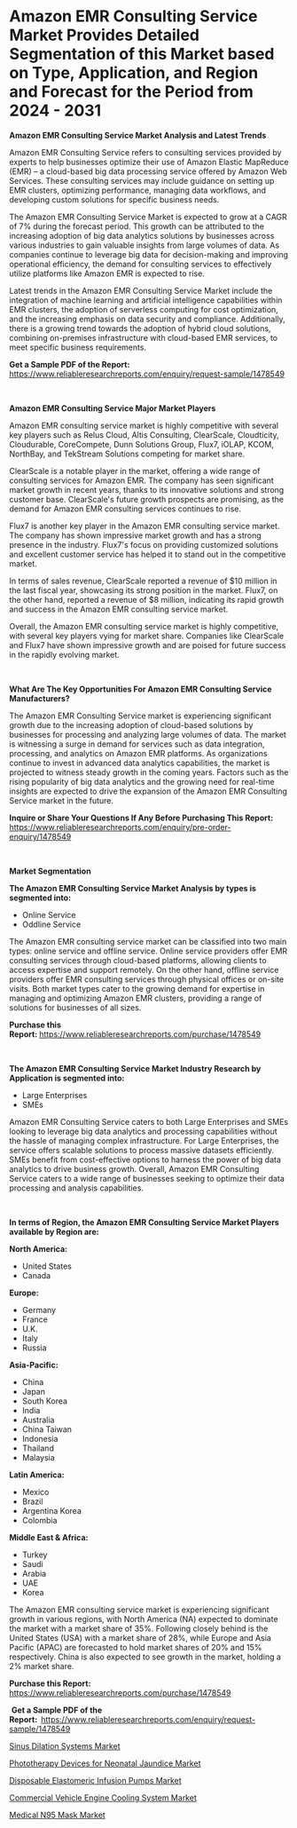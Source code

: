 <p><h1>Amazon EMR Consulting Service Market Provides Detailed Segmentation of this Market based on Type, Application, and Region and Forecast for the Period from 2024 - 2031</h1></p><p><strong>Amazon EMR Consulting Service Market Analysis and Latest Trends</strong></p>
<p><p>Amazon EMR Consulting Service refers to consulting services provided by experts to help businesses optimize their use of Amazon Elastic MapReduce (EMR) – a cloud-based big data processing service offered by Amazon Web Services. These consulting services may include guidance on setting up EMR clusters, optimizing performance, managing data workflows, and developing custom solutions for specific business needs.</p><p>The Amazon EMR Consulting Service Market is expected to grow at a CAGR of 7% during the forecast period. This growth can be attributed to the increasing adoption of big data analytics solutions by businesses across various industries to gain valuable insights from large volumes of data. As companies continue to leverage big data for decision-making and improving operational efficiency, the demand for consulting services to effectively utilize platforms like Amazon EMR is expected to rise.</p><p>Latest trends in the Amazon EMR Consulting Service Market include the integration of machine learning and artificial intelligence capabilities within EMR clusters, the adoption of serverless computing for cost optimization, and the increasing emphasis on data security and compliance. Additionally, there is a growing trend towards the adoption of hybrid cloud solutions, combining on-premises infrastructure with cloud-based EMR services, to meet specific business requirements.</p></p>
<p><strong>Get a Sample PDF of the Report:&nbsp;</strong> <a href="https://www.reliableresearchreports.com/enquiry/request-sample/1478549">https://www.reliableresearchreports.com/enquiry/request-sample/1478549</a></p>
<p>&nbsp;</p>
<p><strong>Amazon EMR Consulting Service Major Market Players</strong></p>
<p><p>Amazon EMR consulting service market is highly competitive with several key players such as Relus Cloud, Altis Consulting, ClearScale, Cloudticity, Cloudurable, CoreCompete, Dunn Solutions Group, Flux7, iOLAP, KCOM, NorthBay, and TekStream Solutions competing for market share.</p><p>ClearScale is a notable player in the market, offering a wide range of consulting services for Amazon EMR. The company has seen significant market growth in recent years, thanks to its innovative solutions and strong customer base. ClearScale's future growth prospects are promising, as the demand for Amazon EMR consulting services continues to rise.</p><p>Flux7 is another key player in the Amazon EMR consulting service market. The company has shown impressive market growth and has a strong presence in the industry. Flux7's focus on providing customized solutions and excellent customer service has helped it to stand out in the competitive market.</p><p>In terms of sales revenue, ClearScale reported a revenue of $10 million in the last fiscal year, showcasing its strong position in the market. Flux7, on the other hand, reported a revenue of $8 million, indicating its rapid growth and success in the Amazon EMR consulting service market.</p><p>Overall, the Amazon EMR consulting service market is highly competitive, with several key players vying for market share. Companies like ClearScale and Flux7 have shown impressive growth and are poised for future success in the rapidly evolving market.</p></p>
<p>&nbsp;</p>
<p><strong>What Are The Key Opportunities For Amazon EMR Consulting Service Manufacturers?</strong></p>
<p><p>The Amazon EMR Consulting Service market is experiencing significant growth due to the increasing adoption of cloud-based solutions by businesses for processing and analyzing large volumes of data. The market is witnessing a surge in demand for services such as data integration, processing, and analytics on Amazon EMR platforms. As organizations continue to invest in advanced data analytics capabilities, the market is projected to witness steady growth in the coming years. Factors such as the rising popularity of big data analytics and the growing need for real-time insights are expected to drive the expansion of the Amazon EMR Consulting Service market in the future.</p></p>
<p><strong>Inquire or Share Your Questions If Any Before Purchasing This Report:</strong> <a href="https://www.reliableresearchreports.com/enquiry/pre-order-enquiry/1478549">https://www.reliableresearchreports.com/enquiry/pre-order-enquiry/1478549</a></p>
<p>&nbsp;</p>
<p><strong>Market Segmentation</strong></p>
<p><strong>The Amazon EMR Consulting Service Market Analysis by types is segmented into:</strong></p>
<p><ul><li>Online Service</li><li>Oddline Service</li></ul></p>
<p><p>The Amazon EMR consulting service market can be classified into two main types: online service and offline service. Online service providers offer EMR consulting services through cloud-based platforms, allowing clients to access expertise and support remotely. On the other hand, offline service providers offer EMR consulting services through physical offices or on-site visits. Both market types cater to the growing demand for expertise in managing and optimizing Amazon EMR clusters, providing a range of solutions for businesses of all sizes.</p></p>
<p><strong>Purchase this Report:&nbsp;</strong><a href="https://www.reliableresearchreports.com/purchase/1478549">https://www.reliableresearchreports.com/purchase/1478549</a></p>
<p>&nbsp;</p>
<p><strong>The Amazon EMR Consulting Service Market Industry Research by Application is segmented into:</strong></p>
<p><ul><li>Large Enterprises</li><li>SMEs</li></ul></p>
<p><p>Amazon EMR Consulting Service caters to both Large Enterprises and SMEs looking to leverage big data analytics and processing capabilities without the hassle of managing complex infrastructure. For Large Enterprises, the service offers scalable solutions to process massive datasets efficiently. SMEs benefit from cost-effective options to harness the power of big data analytics to drive business growth. Overall, Amazon EMR Consulting Service caters to a wide range of businesses seeking to optimize their data processing and analysis capabilities.</p></p>
<p>&nbsp;</p>
<p><strong>In terms of Region, the Amazon EMR Consulting Service Market Players available by Region are:</strong></p>
<p>
    <p> <strong> North America: </strong>
        <ul>
            <li>United States</li>
            <li>Canada</li>
        </ul>
        </p> 
    <p> <strong> Europe: </strong>
        <ul>
            <li>Germany</li>
            <li>France</li>
            <li>U.K.</li>
            <li>Italy</li>
            <li>Russia</li>
        </ul>
        </p> 
    <p> <strong> Asia-Pacific: </strong>
        <ul>
            <li>China</li>
            <li>Japan</li>
            <li>South Korea</li>
            <li>India</li>
            <li>Australia</li>
            <li>China Taiwan</li>
            <li>Indonesia</li>
            <li>Thailand</li>
            <li>Malaysia</li>
        </ul>
        </p> 
    <p> <strong> Latin America: </strong>
        <ul>
            <li>Mexico</li>
            <li>Brazil</li>
            <li>Argentina Korea</li>
            <li>Colombia</li>
        </ul>
        </p> 
    <p> <strong> Middle East & Africa: </strong>
        <ul>
            <li>Turkey</li>
            <li>Saudi</li>
            <li>Arabia</li>
            <li>UAE</li>
            <li>Korea</li>
        </ul>
    </p>
    </p>
<p><p>The Amazon EMR consulting service market is experiencing significant growth in various regions, with North America (NA) expected to dominate the market with a market share of 35%. Following closely behind is the United States (USA) with a market share of 28%, while Europe and Asia Pacific (APAC) are forecasted to hold market shares of 20% and 15% respectively. China is also expected to see growth in the market, holding a 2% market share.</p></p>
<p><strong>Purchase this Report: </strong><a href="https://www.reliableresearchreports.com/purchase/1478549">https://www.reliableresearchreports.com/purchase/1478549</a></p>
<p>&nbsp;<strong>Get a Sample PDF of the Report:&nbsp;&nbsp;</strong><a href="https://www.reliableresearchreports.com/enquiry/request-sample/1478549">https://www.reliableresearchreports.com/enquiry/request-sample/1478549</a></p>
<p><strong></strong></p>
<p><p><a href="https://medium.com/@alortiz4534/sinus-dilation-systems-market-insights-into-market-cagr-market-trends-and-growth-strategies-22f611a05792">Sinus Dilation Systems Market</a></p><p><a href="https://medium.com/@alortiz4534/phototherapy-devices-for-neonatal-jaundice-market-report-reveals-the-latest-trends-and-growth-461f7523dbca">Phototherapy Devices for Neonatal Jaundice Market</a></p><p><a href="https://medium.com/@alortiz4534/disposable-elastomeric-infusion-pumps-market-report-reveals-the-latest-trends-and-growth-7548f3e46151">Disposable Elastomeric Infusion Pumps Market</a></p><p><a href="https://github.com/wusalecollins540tpqoz/Market-Research-Report-List-1/blob/main/commercial-vehicle-engine-cooling-system-market.md">Commercial Vehicle Engine Cooling System Market</a></p><p><a href="https://medium.com/@alortiz4534/medical-n95-mask-market-size-reveals-the-best-marketing-channels-in-global-industry-9a6368a88074">Medical N95 Mask Market</a></p></p>